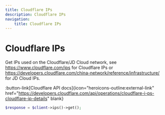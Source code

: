 ```yaml
---
title: Cloudflare IPs
description: Cloudflare IPs
navigation:
    title: Cloudflare IPs
---
```


# Cloudflare IPs

Get IPs used on the Cloudflare/JD Cloud network, see https://www.cloudflare.com/ips for Cloudflare IPs or https://developers.cloudflare.com/china-network/reference/infrastructure/ for JD Cloud IPs.

:button-link[Cloudflare API docs]{icon="heroicons-outline:external-link" href="https://developers.cloudflare.com/api/operations/cloudflare-i-ps-cloudflare-ip-details" blank}

```php [php]
$response = $client->ips()->get();
```